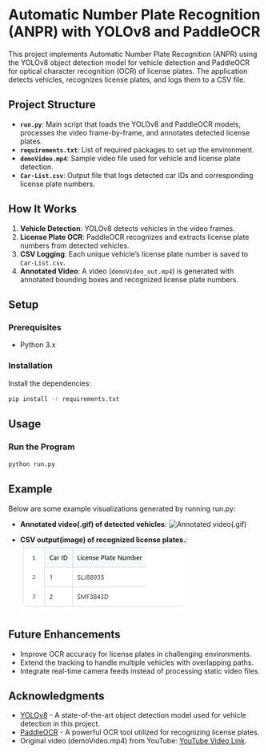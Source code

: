 # Automatic Number Plate Recognition (ANPR) with YOLOv8 and PaddleOCR

This project implements Automatic Number Plate Recognition (ANPR) using the YOLOv8 object detection model for vehicle detection and PaddleOCR for optical character recognition (OCR) of license plates. The application detects vehicles, recognizes license plates, and logs them to a CSV file.

## Project Structure

- **`run.py`**: Main script that loads the YOLOv8 and PaddleOCR models, processes the video frame-by-frame, and annotates detected license plates.
- **`requirements.txt`**: List of required packages to set up the environment.
- **`demoVideo.mp4`**: Sample video file used for vehicle and license plate detection.
- **`Car-List.csv`**: Output file that logs detected car IDs and corresponding license plate numbers.

## How It Works

1. **Vehicle Detection**: YOLOv8 detects vehicles in the video frames.
2. **License Plate OCR**: PaddleOCR recognizes and extracts license plate numbers from detected vehicles.
3. **CSV Logging**: Each unique vehicle’s license plate number is saved to `Car-List.csv`.
4. **Annotated Video**: A video (`demoVideo_out.mp4`) is generated with annotated bounding boxes and recognized license plate numbers.

## Setup

### Prerequisites
- Python 3.x

### Installation
Install the dependencies:

```bash
pip install -r requirements.txt
```

## Usage

### Run the Program

```bash
python run.py
```

## Example

Below are some example visualizations generated by running run.py:

- **Annotated video(.gif) of detected vehicles**:
![Annotated video(.gif)](demoVideo_out_gif.gif)

- **CSV output(image) of recognized license plates.**:
![CSV output image](CSV-output-img.PNG)

## Future Enhancements

- Improve OCR accuracy for license plates in challenging environments.
- Extend the tracking to handle multiple vehicles with overlapping paths.
- Integrate real-time camera feeds instead of processing static video files.

## Acknowledgments

- [YOLOv8](https://github.com/ultralytics) - A state-of-the-art object detection model used for vehicle detection in this project.
- [PaddleOCR](https://github.com/PaddlePaddle/PaddleOCR) - A powerful OCR tool utilized for recognizing license plates.
- Original video (demoVideo.mp4) from YouTube: [YouTube Video Link](https://www.youtube.com/watch?v=3DLwGZv4tpQ&ab_channel=RICOMTECK-Vehicle%26PedestrianAccessControl).
